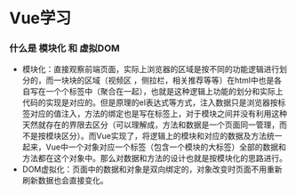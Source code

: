 # Vue学习

### 什么是 模块化 和 虚拟DOM

- 模块化：直接观察前端页面，实际上浏览器的区域是按不同的功能逻辑进行划分的，而一块块的区域（视频区 ，侧拉栏，相关推荐等等）在html中也是各自写在一个个标签中（聚合在一起），也就是这种逻辑上功能的划分和实际上代码的实现是对应的。但是原理的el表达式等方式，注入数据只是浏览器按标签对应的值注入，方法的绑定也是写在标签上，对于模块之间并没有利用这种天然就存在的界限去区分（可以理解成，方法和数据是一个页面同一管理，而不是按模块区分）。而Vue实现了，将逻辑上的模块和对应的数据及方法统一起来，Vue中一个对象对应一个标签（包含一个模块的大标签）全部的数据和方法都在这个对象中。那么对数据和方法的设计也就是按模块化的思路进行。
- DOM虚拟化：页面中的数据和对象是双向绑定的，对象改变时页面不用重新刷新数据也会直接变化。